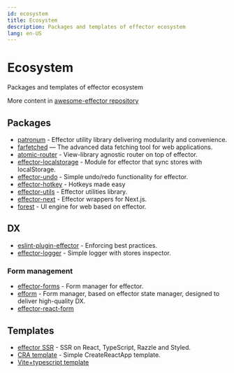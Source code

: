 ```yaml
---
id: ecosystem
title: Ecosystem
description: Packages and templates of effector ecosystem
lang: en-US
---
```


# Ecosystem

Packages and templates of effector ecosystem

More content in [awesome-effector repository](https://github.com/effector/awesome)

## Packages

- [patronum](https://github.com/effector/patronum) - Effector utility library delivering modularity and convenience.
- [farfetched](https://farfetched.pages.dev) — The advanced data fetching tool for web applications.
- [atomic-router](https://github.com/atomic-router/atomic-router) - View-library agnostic router on top of effector.
- [effector-localstorage](https://github.com/lessmess-dev/effector-localstorage) - Module for effector that sync stores with localStorage.
- [effector-undo](https://github.com/tanyaisinmybed/effector-undo) - Simple undo/redo functionality for effector.
- [effector-hotkey](https://github.com/kelin2025/effector-hotkey) - Hotkeys made easy
- [effector-utils](https://github.com/Kelin2025/effector-utils) - Effector utilities library.
- [effector-next](https://github.com/weyheyhey/effector-next) - Effector wrappers for Next.js.
- [forest](https://github.com/effector/effector/tree/master/packages/forest) - UI engine for web based on effector.

## DX

- [eslint-plugin-effector](https://eslint.effector.dev) - Enforcing best practices.
- [effector-logger](https://github.com/effector/logger) - Simple logger with stores inspector.

### Form management

- [effector-forms](https://github.com/aanation/effector-forms) - Form manager for effector.
- [efform](https://github.com/tehSLy/efform) - Form manager, based on effector state manager, designed to deliver high-quality DX.
- [effector-react-form](https://github.com/GTOsss/effector-react-form)

## Templates

- [effector SSR](https://github.com/effector/razzle-template) - SSR on React, TypeScript, Razzle and Styled.
- [CRA template](https://github.com/effector/cra-template) - Simple CreateReactApp template.
- [Vite+typescript template](https://github.com/mmnkuh/effector-vite-template)
